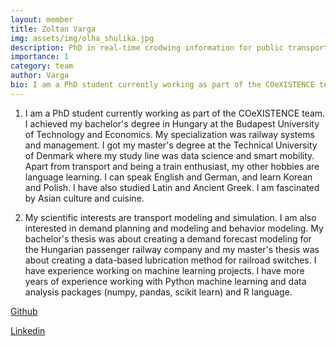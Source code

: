```yaml
---
layout: member
title: Zoltan Varga
img: assets/img/olha_shulika.jpg
description: PhD in real-time crodwing information for public transport
importance: 1
category: team
author: Varga
bio: I am a PhD student currently working as part of the COeXISTENCE team. I achieved my bachelor's degree in Hungary at the Budapest University of Technology and Economics. My specialization was railway systems and management. I got my master's degree at the Technical University of Denmark where my study line was data science and smart mobility.
---
```


1. I am a PhD student currently working as part of the COeXISTENCE team. I achieved my bachelor's degree in Hungary at the Budapest University of Technology and Economics. My specialization was railway systems and management. I got my master's degree at the Technical University of Denmark where my study line was data science and smart mobility. Apart from transport and being a train enthusiast, my other hobbies are language learning. I can speak English and German, and learn Korean and Polish. I have also studied Latin and Ancient Greek. I am fascinated by Asian culture and cuisine. 

2. My scientific interests are transport modeling and simulation. I am also interested in demand planning and modeling and behavior modeling. My bachelor's thesis was about creating a demand forecast modeling for the Hungarian passenger railway company and my master's thesis was about creating a data-based lubrication method for railroad switches. I have experience working on machine learning projects. I have more years of experience working with Python machine learning and data analysis packages (numpy, pandas, scikit learn) and R language. 

[Github]( https://github.com/kistref)

[Linkedin](https://www.linkedin.com/in/zoltán-györgy-varga-832aa01b0) 
